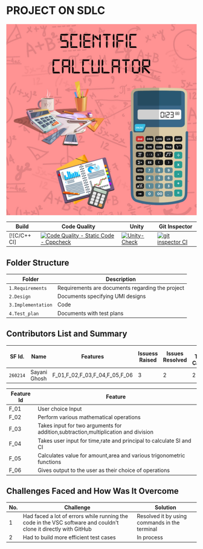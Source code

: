 # PROJECT ON SDLC
![Banner](https://github.com/260214/MinorProject/blob/main/Requirements/Scientific%20calculator.jpeg)


Build | Code Quality | Unity | Git Inspector
|---------|------------|-----------|----------------
[![C/C++ CI]|  [![Code Quality - Static Code - Cppcheck](https://github.com/260214/MinorProject/actions/workflows/cppcheck.yml/badge.svg)](https://github.com/260214/MinorProject/actions/workflows/cppcheck.yml)    | [![Unity-Check](https://github.com/260214/MinorProject/actions/workflows/unityy.yml/badge.svg)](https://github.com/260214/MinorProject/actions/workflows/unityy.yml) |[![git inspector CI](https://github.com/260214/MinorProject/actions/workflows/gitinspector.yml/badge.svg)](https://github.com/260214/MinorProject/actions/workflows/gitinspector.yml)


## Folder Structure
Folder             | Description
-------------------| -----------------------------------------
`1.Requirements`   | Requirements are documents regarding the project
`2.Design`         | Documents specifying UMl designs
`3.Implementation` | Code
`4.Test_plan`      | Documents with test plans 

## Contributors List and Summary

   
SF Id. |  Name   |    Features    | Issuess Raised |Issues Resolved|No Test Cases|Test Case Pass
-------|---------|----------------|----------------|---------------|-------------|--------------
`260214` | Sayani Ghosh  | F_01,F_02,F_03,F_04,F_05,F_06  |   3  |  2 | 2 |2

| Feature Id | Feature |
| -----------|---------|
|F_01| User choice Input |
|F_02| Perform various mathematical operations |
|F_03| Takes input for two arguments for addition,subtraction,multiplication and division|
|F_04| Takes user input for time,rate and principal to calculate SI and CI |
|F_05| Calculates value for amount,area and various trigonometric functions|
|F_06| Gives output to the user as their choice of operations |


## Challenges Faced and How Was It Overcome
| No. | Challenge | Solution
|-----|-----------|--------
|1| Had faced a lot of errors while running the code in the VSC software and couldn't clone it directly with GitHub | Resolved it by using commands in the terminal |
|2| Had to build more efficient test cases  | In process |
